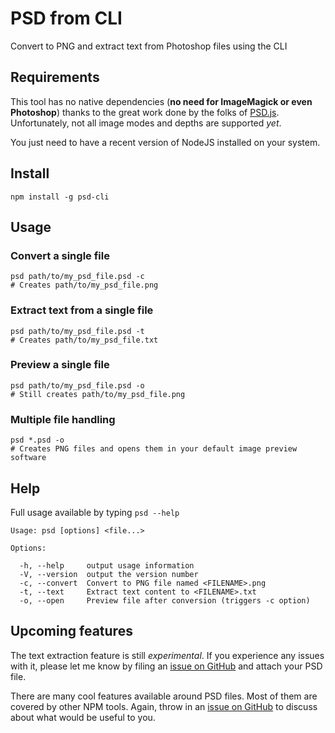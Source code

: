 # PSD from CLI

Convert to PNG and extract text from Photoshop files using the CLI

## Requirements

This tool has no native dependencies (**no need for ImageMagick or even Photoshop**) thanks to the great work done by the folks of [PSD.js](https://www.npmjs.com/package/psd). Unfortunately, not all image modes and depths are supported *yet*.

You just need to have a recent version of NodeJS installed on your system.

## Install

```
npm install -g psd-cli
```

## Usage

### Convert a single file

```
psd path/to/my_psd_file.psd -c
# Creates path/to/my_psd_file.png
```

### Extract text from a single file

```
psd path/to/my_psd_file.psd -t
# Creates path/to/my_psd_file.txt
```

### Preview a single file

```
psd path/to/my_psd_file.psd -o
# Still creates path/to/my_psd_file.png
```

### Multiple file handling

```
psd *.psd -o
# Creates PNG files and opens them in your default image preview software
```

## Help

Full usage available by typing `psd --help` 

```
Usage: psd [options] <file...>

Options:

  -h, --help     output usage information
  -V, --version  output the version number
  -c, --convert  Convert to PNG file named <FILENAME>.png
  -t, --text     Extract text content to <FILENAME>.txt
  -o, --open     Preview file after conversion (triggers -c option)
```

## Upcoming features

The text extraction feature is still *experimental*. If you experience any issues with it, please let me know by filing an [issue on GitHub](https://github.com/kartsims/psd-cli/issues) and attach your PSD file.

There are many cool features available around PSD files. Most of them are covered by other NPM tools. Again, throw in an [issue on GitHub](https://github.com/kartsims/psd-cli/issues) to discuss about what would be useful to you.
